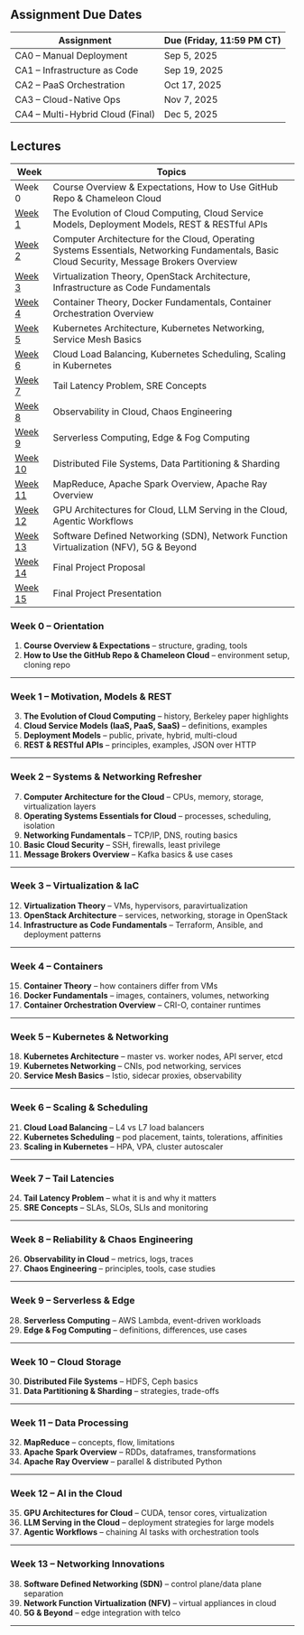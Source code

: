 ## Assignment Due Dates

| Assignment                     | Due (Friday, 11:59 PM CT) |
|--------------------------------|---------------------------|
| CA0 – Manual Deployment        |  Sep 5, 2025               |
| CA1 – Infrastructure as Code   | Sep 19, 2025              |
| CA2 – PaaS Orchestration       | Oct 17, 2025              |
| CA3 – Cloud-Native Ops         | Nov 7, 2025               |
| CA4 – Multi-Hybrid Cloud (Final)| Dec 5, 2025               |


## Lectures

| Week                           | Topics                                                                                                                                     |
|--------------------------------|--------------------------------------------------------------------------------------------------------------------------------------------|
| Week 0                         | Course Overview & Expectations, How to Use GitHub Repo & Chameleon Cloud                                                                   |
| [Week 1](Week%201/README.md)   | The Evolution of Cloud Computing, Cloud Service Models, Deployment Models, REST & RESTful APIs                                             |
| [Week 2](Week%202/README.md)   | Computer Architecture for the Cloud, Operating Systems Essentials, Networking Fundamentals, Basic Cloud Security, Message Brokers Overview |
| [Week 3](Week%203/README.md)   | Virtualization Theory, OpenStack Architecture, Infrastructure as Code Fundamentals                                                         |
| [Week 4](Week%204/README.md)   | Container Theory, Docker Fundamentals, Container Orchestration Overview                                                                    |
| [Week 5 ](Week%205/README.md)  | Kubernetes Architecture, Kubernetes Networking, Service Mesh Basics                                                                        |
| [Week 6 ](Week%206/README.md)  | Cloud Load Balancing, Kubernetes Scheduling, Scaling in Kubernetes                                                                         |
| [Week 7 ](Week%207/README.md)  | Tail Latency Problem, SRE Concepts                                                                                                         |
| [Week 8 ](Week%208/README.md)  | Observability in Cloud, Chaos Engineering                                                                                                  |
| [Week 9 ](Week%209/README.md)  | Serverless Computing, Edge & Fog Computing                                                                                                 |
| [Week 10](Week%2010/README.md) | Distributed File Systems, Data Partitioning & Sharding                                                                                     |
| [Week 11](Week%2011/README.md) | MapReduce, Apache Spark Overview, Apache Ray Overview                                                                                      |
| [Week 12](Week%2012/README.md) | GPU Architectures for Cloud, LLM Serving in the Cloud, Agentic Workflows                                                                   |
| [Week 13](Week%2013/README.md) | Software Defined Networking (SDN), Network Function Virtualization (NFV), 5G & Beyond                                                      |
| [Week 14](Week%2014/README.md) | Final Project Proposal                                                                                                                     |
| [Week 15](Week%2015/README.md) | Final Project Presentation                                                                                                                 |

### **Week 0 – Orientation**

1. **Course Overview & Expectations** – structure, grading, tools
2. **How to Use the GitHub Repo & Chameleon Cloud** – environment setup, cloning repo

---

### **Week 1 – Motivation, Models & REST**

3. **The Evolution of Cloud Computing** – history, Berkeley paper highlights
4. **Cloud Service Models (IaaS, PaaS, SaaS)** – definitions, examples
5. **Deployment Models** – public, private, hybrid, multi-cloud
6. **REST & RESTful APIs** – principles, examples, JSON over HTTP

---

### **Week 2 – Systems & Networking Refresher**

7. **Computer Architecture for the Cloud** – CPUs, memory, storage, virtualization layers
8. **Operating Systems Essentials for Cloud** – processes, scheduling, isolation
9. **Networking Fundamentals** – TCP/IP, DNS, routing basics
10. **Basic Cloud Security** – SSH, firewalls, least privilege
11. **Message Brokers Overview** – Kafka basics & use cases

---

### **Week 3 – Virtualization & IaC**

12. **Virtualization Theory** – VMs, hypervisors, paravirtualization
13. **OpenStack Architecture** – services, networking, storage in OpenStack
14. **Infrastructure as Code Fundamentals** – Terraform, Ansible, and deployment patterns

---

### **Week 4 – Containers**

15. **Container Theory** – how containers differ from VMs
16. **Docker Fundamentals** – images, containers, volumes, networking
17. **Container Orchestration Overview** – CRI-O, container runtimes

---

### **Week 5 – Kubernetes & Networking**

18. **Kubernetes Architecture** – master vs. worker nodes, API server, etcd
19. **Kubernetes Networking** – CNIs, pod networking, services
20. **Service Mesh Basics** – Istio, sidecar proxies, observability

---

### **Week 6 – Scaling & Scheduling**

21. **Cloud Load Balancing** – L4 vs L7 load balancers
22. **Kubernetes Scheduling** – pod placement, taints, tolerations, affinities
23. **Scaling in Kubernetes** – HPA, VPA, cluster autoscaler

---

### **Week 7 – Tail Latencies**

24. **Tail Latency Problem** – what it is and why it matters
25. **SRE Concepts** – SLAs, SLOs, SLIs and monitoring

---

### **Week 8 – Reliability & Chaos Engineering**

26. **Observability in Cloud** – metrics, logs, traces
27. **Chaos Engineering** – principles, tools, case studies

---

### **Week 9 – Serverless & Edge**

28. **Serverless Computing** – AWS Lambda, event-driven workloads
29. **Edge & Fog Computing** – definitions, differences, use cases

---

### **Week 10 – Cloud Storage**

30. **Distributed File Systems** – HDFS, Ceph basics
31. **Data Partitioning & Sharding** – strategies, trade-offs

---

### **Week 11 – Data Processing**

32. **MapReduce** – concepts, flow, limitations
33. **Apache Spark Overview** – RDDs, dataframes, transformations
34. **Apache Ray Overview** – parallel & distributed Python

---

### **Week 12 – AI in the Cloud**

35. **GPU Architectures for Cloud** – CUDA, tensor cores, virtualization
36. **LLM Serving in the Cloud** – deployment strategies for large models
37. **Agentic Workflows** – chaining AI tasks with orchestration tools

---

### **Week 13 – Networking Innovations**

38. **Software Defined Networking (SDN)** – control plane/data plane separation
39. **Network Function Virtualization (NFV)** – virtual appliances in cloud
40. **5G & Beyond** – edge integration with telco

---